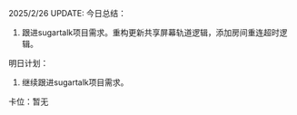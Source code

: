 2025/2/26 UPDATE:
今日总结：
1. 跟进sugartalk项目需求。重构更新共享屏幕轨道逻辑，添加房间重连超时逻辑。

明日计划：
1. 继续跟进sugartalk项目需求。

卡位：暂无
